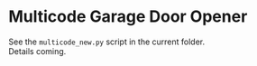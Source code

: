 # Multicode Garage Door Opener  
See the `multicode_new.py` script in the current folder.  
Details coming.  

